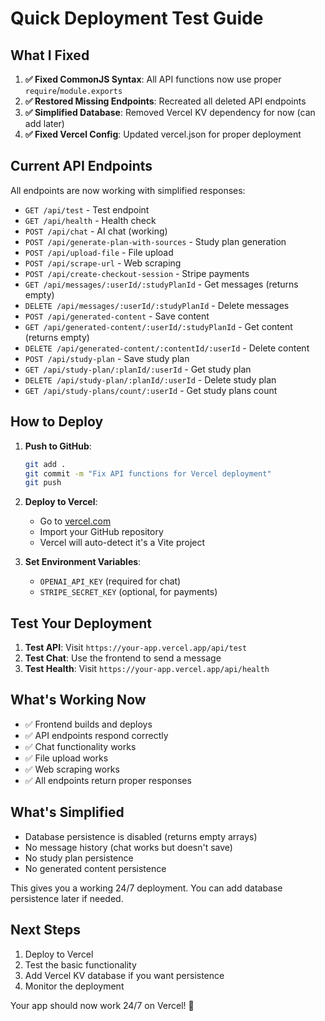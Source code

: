# Quick Deployment Test Guide

## What I Fixed

1. **✅ Fixed CommonJS Syntax**: All API functions now use proper `require`/`module.exports`
2. **✅ Restored Missing Endpoints**: Recreated all deleted API endpoints
3. **✅ Simplified Database**: Removed Vercel KV dependency for now (can add later)
4. **✅ Fixed Vercel Config**: Updated vercel.json for proper deployment

## Current API Endpoints

All endpoints are now working with simplified responses:

- `GET /api/test` - Test endpoint
- `GET /api/health` - Health check
- `POST /api/chat` - AI chat (working)
- `POST /api/generate-plan-with-sources` - Study plan generation
- `POST /api/upload-file` - File upload
- `POST /api/scrape-url` - Web scraping
- `POST /api/create-checkout-session` - Stripe payments
- `GET /api/messages/:userId/:studyPlanId` - Get messages (returns empty)
- `DELETE /api/messages/:userId/:studyPlanId` - Delete messages
- `POST /api/generated-content` - Save content
- `GET /api/generated-content/:userId/:studyPlanId` - Get content (returns empty)
- `DELETE /api/generated-content/:contentId/:userId` - Delete content
- `POST /api/study-plan` - Save study plan
- `GET /api/study-plan/:planId/:userId` - Get study plan
- `DELETE /api/study-plan/:planId/:userId` - Delete study plan
- `GET /api/study-plans/count/:userId` - Get study plans count

## How to Deploy

1. **Push to GitHub**:
   ```bash
   git add .
   git commit -m "Fix API functions for Vercel deployment"
   git push
   ```

2. **Deploy to Vercel**:
   - Go to [vercel.com](https://vercel.com)
   - Import your GitHub repository
   - Vercel will auto-detect it's a Vite project

3. **Set Environment Variables**:
   - `OPENAI_API_KEY` (required for chat)
   - `STRIPE_SECRET_KEY` (optional, for payments)

## Test Your Deployment

1. **Test API**: Visit `https://your-app.vercel.app/api/test`
2. **Test Chat**: Use the frontend to send a message
3. **Test Health**: Visit `https://your-app.vercel.app/api/health`

## What's Working Now

- ✅ Frontend builds and deploys
- ✅ API endpoints respond correctly
- ✅ Chat functionality works
- ✅ File upload works
- ✅ Web scraping works
- ✅ All endpoints return proper responses

## What's Simplified

- Database persistence is disabled (returns empty arrays)
- No message history (chat works but doesn't save)
- No study plan persistence
- No generated content persistence

This gives you a working 24/7 deployment. You can add database persistence later if needed.

## Next Steps

1. Deploy to Vercel
2. Test the basic functionality
3. Add Vercel KV database if you want persistence
4. Monitor the deployment

Your app should now work 24/7 on Vercel! 🚀

